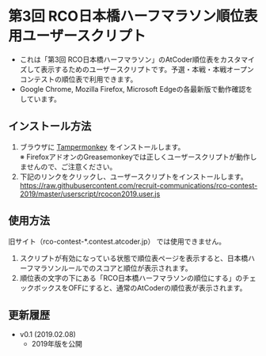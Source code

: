 # 第3回 RCO日本橋ハーフマラソン順位表用ユーザースクリプト
* これは「第3回 RCO日本橋ハーフマラソン」のAtCoder順位表をカスタマイズして表示するためのユーザースクリプトです。予選・本戦・本戦オープンコンテストの順位表で利用できます。
* Google Chrome, Mozilla Firefox, Microsoft Edgeの各最新版で動作確認をしています。

## インストール方法
1. ブラウザに [Tampermonkey](https://tampermonkey.net/) をインストールします。<br>
※ FirefoxアドオンのGreasemonkeyでは正しくユーザースクリプトが動作しませんので、ご注意ください。
2. 下記のリンクをクリックし、ユーザースクリプトをインストールします。 <br>
<a href="https://raw.githubusercontent.com/recruit-communications/rco-contest-2019/master/userscript/rcocon2019.user.js">https://raw.githubusercontent.com/recruit-communications/rco-contest-2019/master/userscript/rcocon2019.user.js</a>

## 使用方法

旧サイト（rco-contest-\*.contest.atcoder.jp） では使用できません。

1. スクリプトが有効になっている状態で順位表ページを表示すると、日本橋ハーフマラソンルールでのスコアと順位が表示されます。
2. 順位表の文字の下にある「RCO日本橋ハーフマラソンの順位にする」のチェックボックスをOFFにすると、通常のAtCoderの順位表が表示されます。

## 更新履歴
* v0.1 (2019.02.08)
  * 2019年版を公開
